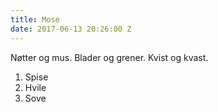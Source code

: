 ```yaml
---
title: Mose
date: 2017-06-13 20:26:00 Z
---
```


Nøtter og mus. Blader og grener. Kvist og kvast. 

1. Spise
2. Hvile
3. Sove
